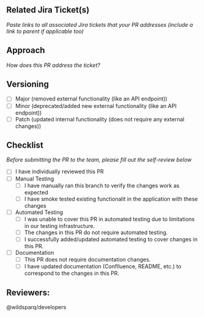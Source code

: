 ## Related Jira Ticket(s)
_Paste links to all associated Jira tickets that your PR addresses (include a link to parent if applicable too)_

## Approach
_How does this PR address the ticket?_

## Versioning
- [ ] Major (removed external functionality (like an API endpoint))
- [ ] Minor (deprecated/added new external functionality (like an API endpoint))
- [ ] Patch (updated internal functionality (does not require any external changes))

## Checklist
_Before submitting the PR to the team, please fill out the self-review below_
- [ ] I have individually reviewed this PR
- [ ] Manual Testing
   - [ ] I have manually ran this branch to verify the changes work as expected
   - [ ] I have smoke tested existing functionalit in the application with these changes
- [ ] Automated Testing
    - [ ] I was unable to cover this PR in automated testing due to limitations in our testing infrastructure.
    - [ ] The changes in this PR do not require automated testing.
    - [ ] I successfully added/updated automated testing to cover changes in this PR.
- [ ] Documentation
    - [ ] This PR does not require documentation changes.
    - [ ] I have updated documentation (Conflluence, README, etc.) to correspond to the changes in this PR.

## Reviewers:
@wildsparq/developers 
  
